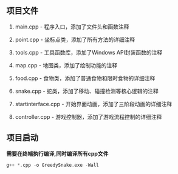 

## 项目文件

1. main.cpp - 程序入口，添加了文件头和函数注释

1. point.cpp - 坐标点类，添加了所有方法的详细注释

1. tools.cpp - 工具函数库，添加了Windows API封装函数的注释

1. map.cpp - 地图类，添加了绘制功能的注释

1. food.cpp - 食物类，添加了普通食物和限时食物的详细注释

1. snake.cpp - 蛇类，添加了移动、碰撞检测等核心逻辑的注释

1. startinterface.cpp - 开始界面动画，添加了三阶段动画的详细注释

1. controller.cpp - 游戏控制器，添加了游戏流程控制的详细注释



## 项目启动

**需要在终端执行编译,同时编译所有cpp文件**

```cpp
g++ *.cpp -o GreedySnake.exe -Wall

```


